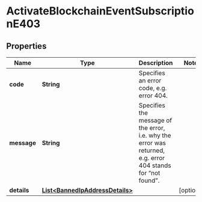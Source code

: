 

# ActivateBlockchainEventSubscriptionE403


## Properties

| Name | Type | Description | Notes |
|------------ | ------------- | ------------- | -------------|
|**code** | **String** | Specifies an error code, e.g. error 404. |  |
|**message** | **String** | Specifies the message of the error, i.e. why the error was returned, e.g. error 404 stands for “not found”. |  |
|**details** | [**List&lt;BannedIpAddressDetails&gt;**](BannedIpAddressDetails.md) |  |  [optional] |



